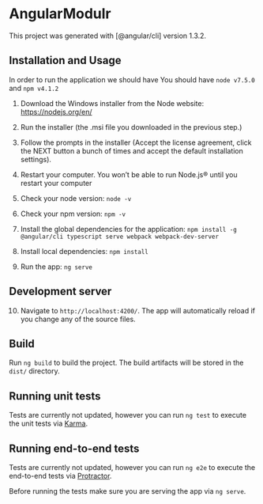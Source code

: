 # AngularModulr

This project was generated with [@angular/cli] version 1.3.2.

## Installation and Usage
In order to run the application we should have You should have `node v7.5.0` and `npm v4.1.2`

1. Download the Windows installer from the Node website: https://nodejs.org/en/
2. Run the installer (the .msi file you downloaded in the previous step.)
3. Follow the prompts in the installer (Accept the license agreement, click the NEXT button a bunch of times and accept the default installation settings).
4. Restart your computer. You won’t be able to run Node.js® until you restart your computer

5. Check your node version: `node -v`
6. Check your npm version: `npm -v`

7. Install the global dependencies for the application:
    `npm install -g @angular/cli typescript serve webpack webpack-dev-server`

8. Install local dependencies:
    `npm install`

9. Run the app:
    `ng serve`

## Development server

10. Navigate to `http://localhost:4200/`. The app will automatically reload if you change any of the source files.

## Build

Run `ng build` to build the project. The build artifacts will be stored in the `dist/` directory.

## Running unit tests

Tests are currently not updated, however you can run `ng test` to execute the unit tests via [Karma](https://karma-runner.github.io).

## Running end-to-end tests

Tests are currently not updated, however you can run `ng e2e` to execute the end-to-end tests via [Protractor](http://www.protractortest.org/).

Before running the tests make sure you are serving the app via `ng serve`.